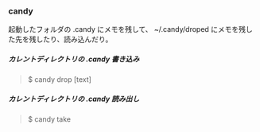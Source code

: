### candy

起動したフォルダの .candy にメモを残して、 ~/.candy/droped にメモを残した先を残したり、読み込んだり。

##### カレントディレクトリの .candy 書き込み

> $ candy drop [text]

##### カレントディレクトリの .candy 読み出し

> $ candy take
